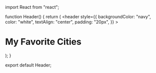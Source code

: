  import React from "react";

function Header() {
  return (
    <header
      style={{
        backgroundColor: "navy",
        color: "white",
        textAlign: "center",
        padding: "20px",
      }}
    >
      <h1>My Favorite Cities</h1>
    </header>
  );
}

export default Header;
